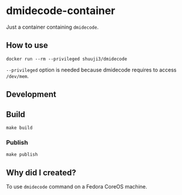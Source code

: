 # dmidecode-container

Just a container containing `dmidecode`.

## How to use

```shell
docker run --rm --privileged shuuji3/dmidecode
```

`--privileged` option is needed because dmidecode requires to access `/dev/mem`.

## Development

## Build

```shell
make build
```

### Publish

```shell
make publish
```

## Why did I created?

To use `dmidecode` command on a Fedora CoreOS machine.
